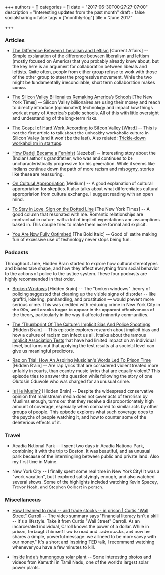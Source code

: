 +++
authors = []
categories = []
date = "2017-06-30T00:27:27-07:00"
description = "Interesting updates from the past month"
draft = false
socialsharing = false
tags = ["monthly-log"]
title = "June 2017"

+++

### Articles

- [The Difference Between Liberalism and Leftism](https://www.currentaffairs.org/2017/06/the-difference-between-liberalism-and-leftism) [Current Affairs] -- Simple explanation of the difference between liberalism and leftism (mostly focused on America) that you probably already know about, but the key here is an argument for collaboration between liberals and leftists. Quite often, people from either group refuse to work with those of the other group to steer the progressive movement. While the two might be fundamentally irreconcilable, short term collaboration makes sense.

- [The Silicon Valley Billionaires Remaking America’s Schools](https://www.nytimes.com/2017/06/06/technology/tech-billionaires-education-zuckerberg-facebook-hastings.html) [The New York Times] -- Silicon Valley billionaires are using their money and reach to directly introduce (opinionated) technology and impact how things work at many of America's public schools. All of this with little oversight and understanding of the long-term risks.

- [The Gospel of Hard Work, According to Silicon Valley](https://www.wired.com/2017/06/silicon-valley-still-doesnt-care-work-life-balance/) [Wired] -- This is not the first article to talk about the unhealthy workaholic culture in Silicon Valley (and it won't be the last). Also related: [Trickle-down workaholism in startups](https://m.signalvnoise.com/trickle-down-workaholism-in-startups-a90ceac76426).

- [How Dadaji Became a Feminist](https://jezebel.com/how-dadaji-became-a-feminist-1796147906) [Jezebel] -- Interesting story about the (Indian) author's grandfather, who was and continues to be uncharacteristically progressive for his generation. While it seems like Indians continue down the path of more racism and misogyny, stories like these are reassuring.

- [On Cultural Appropriation](https://medium.com/@SycamoreRed/on-cultural-appropriation-f6a5bb1a92d0) [Medium] -- A good explanation of cultural appropriation for skeptics. It also talks about what differentiates cultural appropriation from cultural exchange. I suggest reading with an open mind.

- [To Stay in Love, Sign on the Dotted Line](https://www.nytimes.com/2017/06/23/style/modern-love-to-stay-in-love-sign-on-the-dotted-line-36-questions.html) [The New York Times] -- A good column that resonated with me. Romantic relationships are contractual in nature, with a lot of implicit expectations and assumptions baked in. This couple tried to make them more formal and explicit.

- [You Are Now Fully Optimized](https://thebolditalic.com/you-are-now-fully-optimized-716f482b17f5) [The Bold Italic] -- Good ol' satire making fun of excessive use of technology never stops being fun.

### Podcasts

Throughout June, Hidden Brain started to explore how cultural stereotypes and biases take shape, and how they affect everything from social behavior to the actions of police to the justice system. These four podcasts are highly recommended in that order.

- [Broken Windows](http://www.npr.org/2017/05/29/530192364/how-a-theory-of-crime-and-policing-was-born-and-went-terribly-wrong) [Hidden Brain] -- The "broken windows" theory of policing suggested that cleaning up the visible signs of disorder -- like graffiti, loitering, panhandling, and prostitution — would prevent more serious crime. This was credited with reducing crime in New York City in the 90s, until cracks began to appear in the apparent effectiveness of the theory, particularly in the way it affected minority communities.

- [The 'Thumbprint Of The Culture': Implicit Bias And Police Shootings](http://www.npr.org/2017/06/05/531578107/the-thumbprint-of-the-culture-implicit-bias-and-police-shootings) [Hidden Brain] -- This episode explores research about implicit bias and how a culture of racism can infect us all. It talks about the famous [Implicit Association Tests](https://implicit.harvard.edu/implicit/takeatest.html) that have had limited impact on an individual level, but turns out that applying the test results at a societal level can give us meaningful predictors.

- [Rap on Trial: How An Aspiring Musician's Words Led To Prison Time](http://www.npr.org/2017/06/12/532633692/rap-on-trial-how-an-aspiring-musicians-words-led-to-prison-time) [Hidden Brain] -- Are rap lyrics that are considered violent treated more unfairly in courts, than country music lyrics that are equally violent? This episode tries to answer this question while following the story of one Olutosin Oduwole who was charged for an unusual crime.

- [Is He Muslim?](http://www.npr.org/2017/06/19/532963059/when-is-it-terrorism-how-the-media-covers-attacks-by-muslim-perpetrators) [Hidden Brain] -- Despite the widespread conservative opinion that mainstream media does not cover acts of terrorism by Muslims enough, turns out that they receive a disproportionately high amount of coverage, especially when compared to similar acts by other groups of people. This episode explores what such coverage does to the psyche of people watching it, and how to counter some of the deleterious effects of it.

### Travel

- Acadia National Park -- I spent two days in Acadia National Park, combining it with the trip to Boston. It was beautiful, and an unusual park because of the intermingling between public and private land. Also my first time in Maine.

- New York City -- I finally spent some real time in New York City! It was a "work vacation", but I explored satisfyingly enough, and also watched several shows. Some of the highlights included watching Kevin Spacey, Trevor Noah, and Stephen Colbert in person.

### Miscellaneous

- [How I learned to read -- and trade stocks -- in prison | Curtis "Wall Street" Carroll](https://www.youtube.com/watch?v=F89eycANUrQ) -- The video summary says "Financial literacy isn't a skill -- it's a lifestyle. Take it from Curtis "Wall Street" Carroll. As an incarcerated individual, Caroll knows the power of a dollar. While in prison, he taught himself how to read and trade stocks, and now he shares a simple, powerful message: we all need to be more savvy with our money." It's a short and inspiring TED talk, I recommend watching whenever you have a few minutes to kill.

- [Inside India’s humongous solar plant](http://www.bbc.com/future/gallery/20170619-inside-indias-humungous-solar-plant) -- Some interesting photos and videos from Kamuthi in Tamil Nadu, one of the world’s largest solar power plants.